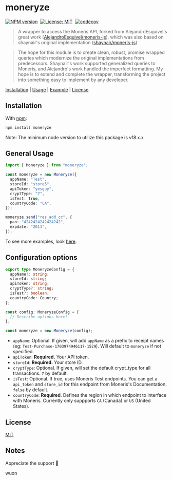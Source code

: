 # moneryze

[![NPM version](https://img.shields.io/npm/v/moneryze.svg)](https://www.npmjs.com/package/moneryze)&nbsp;
[![License: MIT](https://img.shields.io/badge/License-MIT-yellow.svg)](https://opensource.org/licenses/MIT)&nbsp;
[![codecov](https://codecov.io/gh/Wuon/moneryze/graph/badge.svg?token=U7YVG4K6K3)](https://codecov.io/gh/Wuon/moneryze)

> A wrapper to access the Moneris API, forked from AlejandroEsquivel's great work ([AlejandroEsquivel/moneris-js](https://github.com/AlejandroEsquivel/moneris-js)), which was also based on shaynair's original implementation ([shaynair/moneris-js](https://github.com/shaynair/moneris-js))

> The hope for this module is to create clean, robust, promise wrapped queries which modernize the original implementations from predecessors. Shaynair's work supported generalized queries to Moneris, and Alejandro's work handled the imperfect formatting. My hope is to extend and complete the wrapper, transforming the project into something easy to implement by any developer.

[Installation](#installation) |
[Usage](#usage) |
[Example](#example) |
[License](#license)

## Installation

With [npm](https://npmjs.org/):

```bash
npm install moneryze
```

Note: The minimum node version to utilize this package is v18.x.x

## General Usage

```typescript
import { Moneryze } from "moneryze";

const moneryze = new Moneryze({
  appName: "Test",
  storeId: "store5",
  apiToken: "yesguy",
  cryptType: "7",
  isTest: true,
  countryCode: "CA",
});

moneryze.send("res_add_cc", {
  pan: "4242424242424242",
  expdate: "2011",
});
```

To see more examples, look [here](https://github.com/Wuon/moneryze/tree/main/examples).

## Configuration options

```typescript
export type MoneryzeConfig = {
  appName?: string;
  storeId: string;
  apiToken: string;
  cryptType?: string;
  isTest?: boolean;
  countryCode: Country;
};

const config: MoneryzeConfig = {
  // Describe options here!
};

const moneryze = new Moneryze(config);
```

- `appName`: Optional. If given, will add `appName` as a prefix to receipt names (eg: `Test-Purchase-1703974946117-1529`). Will default to `moneryze` if not specified.
- `apiToken`: **Required.** Your API token.
- `storeId`: **Required.** Your store ID.
- `cryptType`: Optional. If given, will set the default crypt_type for all transactions. `7` by default.
- `isTest`: Optional. If true, uses Moneris Test endpoints. You can get a `api_token` and `store_id` for this endpoint from Moneris's Documentation. `false` by default.
- `countryCode`: **Required**. Defines the region in which endpoint to interface with Moneris. Currently only suppports `CA` (Canada) or `US` (United States).

## License

[MIT](http://g14n.info/mit-license)

## Notes

Appreciate the support 🫡

wuon
